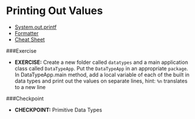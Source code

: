 # Printing Out Values

* [System.out.printf](http://www.java2s.com/Code/JavaAPI/java.lang/System.out.printf.htm)
* [Formatter](http://docs.oracle.com/javase/6/docs/api/java/util/Formatter.html#syntax)
* [Cheat Sheet](http://alvinalexander.com/programming/printf-format-cheat-sheet)

###Exercise
* __EXERCISE:__ Create a new folder called ``datatypes`` and a main application class called ``DataTypeApp``. Put the ``DataTypeApp`` in an appropriate ``package``. In DataTypeApp.main method, add a local variable of each of the built in data types and print out the values on separate lines, hint: ``%n`` translates to a new line

###Checkpoint
* __CHECKPOINT:__ Primitive Data Types

